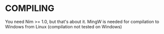 # COMPILING 

You need Nim >= 1.0, but that's about it. MingW is needed for compilation to Windows from Linux (compilation not tested on Windows)